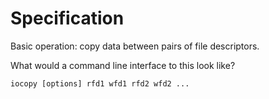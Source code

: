 # Specification #

Basic operation: copy data between pairs of file descriptors.

What would a command line interface to this look like?

    iocopy [options] rfd1 wfd1 rfd2 wfd2 ...

